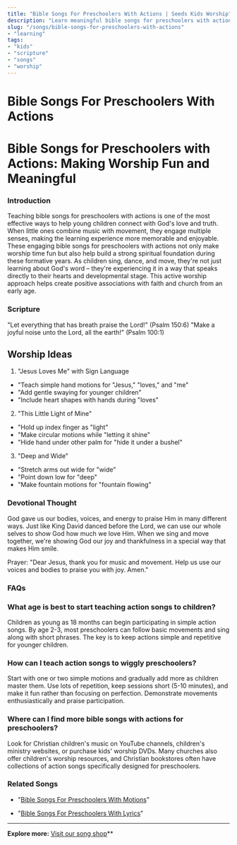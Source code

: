 ```yaml
---
title: "Bible Songs For Preschoolers With Actions | Seeds Kids Worship"
description: "Learn meaningful bible songs for preschoolers with actions that teach Scripture through music. Interactive worship resources for kids and families."
slug: "/songs/bible-songs-for-preschoolers-with-actions"
- "learning"
tags:
- "kids"
- "scripture"
- "songs"
- "worship"
---
```


# Bible Songs For Preschoolers With Actions

# Bible Songs for Preschoolers with Actions: Making Worship Fun and Meaningful

### Introduction
Teaching bible songs for preschoolers with actions is one of the most effective ways to help young children connect with God's love and truth. When little ones combine music with movement, they engage multiple senses, making the learning experience more memorable and enjoyable. These engaging bible songs for preschoolers with actions not only make worship time fun but also help build a strong spiritual foundation during these formative years. As children sing, dance, and move, they're not just learning about God's word – they're experiencing it in a way that speaks directly to their hearts and developmental stage. This active worship approach helps create positive associations with faith and church from an early age.

### Scripture
"Let everything that has breath praise the Lord!" (Psalm 150:6)
"Make a joyful noise unto the Lord, all the earth!" (Psalm 100:1)

## Worship Ideas
1. "Jesus Loves Me" with Sign Language
- "Teach simple hand motions for "Jesus," "loves," and "me"
- "Add gentle swaying for younger children"
- "Include heart shapes with hands during "loves"

2. "This Little Light of Mine"
- "Hold up index finger as "light"
- "Make circular motions while "letting it shine"
- "Hide hand under other palm for "hide it under a bushel"

3. "Deep and Wide"
- "Stretch arms out wide for "wide"
- "Point down low for "deep"
- "Make fountain motions for "fountain flowing"

### Devotional Thought
God gave us our bodies, voices, and energy to praise Him in many different ways. Just like King David danced before the Lord, we can use our whole selves to show God how much we love Him. When we sing and move together, we're showing God our joy and thankfulness in a special way that makes Him smile.

Prayer: "Dear Jesus, thank you for music and movement. Help us use our voices and bodies to praise you with joy. Amen."

### FAQs

### What age is best to start teaching action songs to children?
Children as young as 18 months can begin participating in simple action songs. By age 2-3, most preschoolers can follow basic movements and sing along with short phrases. The key is to keep actions simple and repetitive for younger children.

### How can I teach action songs to wiggly preschoolers?
Start with one or two simple motions and gradually add more as children master them. Use lots of repetition, keep sessions short (5-10 minutes), and make it fun rather than focusing on perfection. Demonstrate movements enthusiastically and praise participation.

### Where can I find more bible songs with actions for preschoolers?
Look for Christian children's music on YouTube channels, children's ministry websites, or purchase kids' worship DVDs. Many churches also offer children's worship resources, and Christian bookstores often have collections of action songs specifically designed for preschoolers.

### Related Songs

- "[Bible Songs For Preschoolers With Motions](/songs/bible-songs-for-preschoolers-with-motions/)"

- "[Bible Songs For Preschoolers With Lyrics](/songs/bible-songs-for-preschoolers-with-lyrics/)"

---

**Explore more:** [Visit our song shop](https://seedskidsworship.com/shop)**

<!-- Schema Markup -->
<script type="application/ld+json">
{
  "@context": "https://schema.org",
  "@type": "MusicRecording",
  "name": "Bible Songs For Preschoolers With Actions",
  "byArtist": {
    "@type": "MusicGroup",
    "name": "Seeds Kids Worship"
  },
  "isFamilyFriendly": true,
  "url": "https://seedskidsworship.com/songs/bible-songs-for-preschoolers-with-actions/"
}
</script>